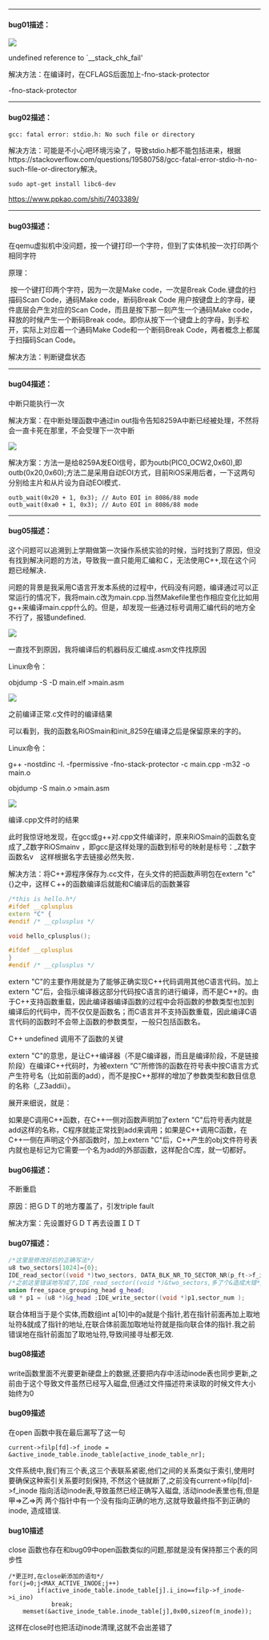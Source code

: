 ------------------------

#### bug01描述：

![](assets/bugs/bug01_stack.png)

 undefined reference to `__stack_chk_fail'

解决方法：在编译时，在CFLAGS后面加上-fno-stack-protector

-fno-stack-protector 

------------------------

####  bug02描述：

```
gcc: fatal error: stdio.h: No such file or directory
```

解决方法：可能是不小心吧环境污染了，导致stdio.h都不能包括进来，根据https://stackoverflow.com/questions/19580758/gcc-fatal-error-stdio-h-no-such-file-or-directory解决。

```shell
sudo apt-get install libc6-dev
```

https://www.ppkao.com/shiti/7403389/

------------------------

#### bug03描述：

在qemu虚拟机中没问题，按一个键打印一个字符，但到了实体机按一次打印两个相同字符

原理：

​	按一个键打印两个字符，因为一次是Make code，一次是Break Code.键盘的扫描码Scan Code，通码Make code，断码Break Code 用户按键盘上的字母，硬件底层会产生对应的Scan Code，而且是按下那一刻产生一个通码Make code，释放的时候产生一个断码Break code。即你从按下一个键盘上的字母，到手松开，实际上对应着一个通码Make Code和一个断码Break Code，两者概念上都属于扫描码Scan Code。

解决方法：判断键盘状态

------------------------

#### bug04描述：

中断只能执行一次

解决方案：在中断处理函数中通过in out指令告知8259A中断已经被处理，不然将会一直卡死在那里，不会受理下一次中断

![](assets/bugs/bug04.png)

解决方案：方法一是给8259A发EOI信号，即为outb(PIC0_OCW2,0x60),即outb(0x20,0x60);方法二是采用自动EOI方式，目前RiOS采用后者，一下这两句分别给主片和从片设为自动EOI模式．

```
outb_wait(0x20 + 1, 0x3); // Auto EOI in 8086/88 mode
outb_wait(0xa0 + 1, 0x3); // Auto EOI in 8086/88 mode
```

----------------------

#### bug05描述：

​	这个问题可以追溯到上学期做第一次操作系统实验的时候，当时找到了原因，但没有找到解决问题的方法，导致我一直只能用汇编和Ｃ，无法使用C++,现在这个问题已经解决．

​	问题的背景是我采用C语言开发本系统的过程中，代码没有问题，编译通过可以正常运行的情况下，我将main.c改为main.cpp.当然Makefile里也作相应变化比如用g++来编译main.cpp什么的。但是，却发现一些通过标号调用汇编代码的地方全不行了，报错undefined.

![](assets/bugs/bug05_1.png)

一直找不到原因，我将编译后的机器码反汇编成.asm文件找原因

Linux命令：

objdump -S -D main.elf >main.asm

 ![](assets/bugs/bug05_2.png) 

之前编译正常.c文件时的编译结果

可以看到，我的函数名RiOSmain和init_8259在编译之后是保留原来的字的。

Linux命令：

g++  -nostdinc -I.  -fpermissive -fno-stack-protector -c main.cpp -m32 -o main.o

objdump -S main.o >main.asm

![](assets/bugs/bug05_3.png) 

编译.cpp文件时的结果

此时我惊讶地发现，在gcc或g++对.cpp文件编译时，原来RiOSmain的函数名变成了_Z数字RiOSmainv ，即gcc是这样处理的函数到标号的映射是标号：_Z数字函数名v　这样根据名字去链接必然失败．

解决方法：将C++源程序保存为.cc文件，在头文件的把函数声明包在extern "c"{}之中，这样Ｃ++的函数编译后就能和C编译后的函数兼容

```c++
/*this is hello.h*/
#ifdef __cplusplus
extern "C" {
#endif /* __cplusplus */

void hello_cplusplus();

#ifdef __cplusplus
}
#endif /* __cplusplus */
```

extern "C"的主要作用就是为了能够正确实现C++代码调用其他C语言代码。加上extern "C"后，会指示编译器这部分代码按C语言的进行编译，而不是C++的。由于C++支持函数重载，因此编译器编译函数的过程中会将函数的参数类型也加到编译后的代码中，而不仅仅是函数名；而C语言并不支持函数重载，因此编译C语言代码的函数时不会带上函数的参数类型，一般只包括函数名。

C++ undefined 调用不了函数的关键

extern "C"的意思，是让C++编译器（不是C编译器，而且是编译阶段，不是链接阶段）在编译C++代码时，为被extern “C”所修饰的函数在符号表中按C语言方式产生符号名（比如前面的add），而不是按C++那样的增加了参数类型和数目信息的名称（_Z3addii）。

展开来细说，就是：

如果是C调用C++函数，在C++一侧对函数声明加了extern "C"后符号表内就是add这样的名称，C程序就能正常找到add来调用；如果是C++调用C函数，在C++一侧在声明这个外部函数时，加上extern "C"后，C++产生的obj文件符号表内就也是标记为它需要一个名为add的外部函数，这样配合C库，就一切都好。

####  bug06描述：

不断重启

原因：把ＧＤＴ的地方覆盖了，引发triple fault

解决方案：先设置好ＧＤＴ再去设置ＩＤＴ

####  bug07描述：

```C++
/*这里是修改好后的正确写法*/
u8 two_sectors[1024]={0};
IDE_read_sector((void *)two_sectors, DATA_BLK_NR_TO_SECTOR_NR(p_ft->f_inode->i_zone[7]));
/*之前这里错误地写成了,IDE_read_sector((void *)&two_sectors,多了个&造成大错*/
union free_space_grouping_head g_head;
u8 * p1 = (u8 *)&g_head ;IDE_write_sector((void *)p1,sector_num );
```

联合体相当于是个实体,而数组int a[10]中的a就是个指针,若在指针前面再加上取地址符&就成了指针的地址,在联合体前面加取地址符就是指向联合体的指针.我之前错误地在指针前面加了取地址符,导致间接寻址都无效.

#### bug08描述
write函数里面不光要更新硬盘上的数据,还要把内存中活动inode表也同步更新,之前由于这个导致文件虽然已经写入磁盘,但通过文件描述符来读取的时候文件大小始终为0

#### bug09描述
在open 函数中我在最后漏写了这一句
```
current->filp[fd]->f_inode = &active_inode_table.inode_table[active_inode_table_nr];
```
文件系统中,我们有三个表,这三个表联系紧密,他们之间的关系类似于索引,使用时要确保这种索引关系要时刻保持,
不然这个链就断了,之前没有current->filp[fd]->f_inode 指向活动inode表,导致虽然已经正确写入磁盘,
活动inode表里也有,但是 甲=>乙=>丙 两个指针中有一个没有指向正确的地方,这就导致最终指不到正确的inode,
造成错误.

#### bug10描述
close 函数也存在和bug09中open函数类似的问题,那就是没有保持那三个表的同步性
```
/*更正时,在close新添加的语句*/
for(j=0;j<MAX_ACTIVE_INODE;j++)
		if(active_inode_table.inode_table[j].i_ino==filp->f_inode->i_ino)
			break;
	memset(&active_inode_table.inode_table[j],0x00,sizeof(m_inode));
```
这样在close时也把活动inode清理,这就不会出差错了